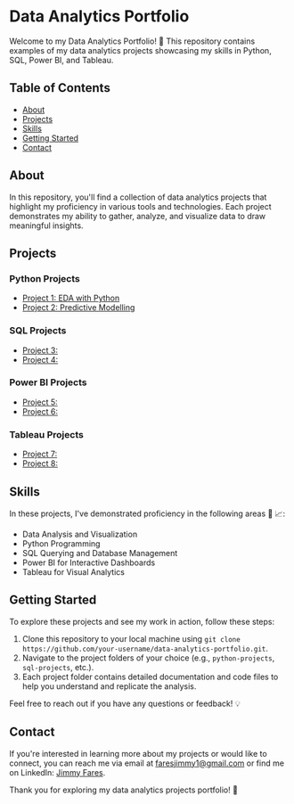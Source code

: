 # Data Analytics Portfolio

Welcome to my Data Analytics Portfolio! :wave: This repository contains examples of my data analytics projects showcasing my skills in Python, SQL, Power BI, and Tableau. 

## Table of Contents

- [About](#about)
- [Projects](#projects)
- [Skills](#skills)
- [Getting Started](#getting-started)
- [Contact](#contact)

## About

In this repository, you'll find a collection of data analytics projects that highlight my proficiency in various tools and technologies. Each project demonstrates my ability to gather, analyze, and visualize data to draw meaningful insights.

## Projects

### Python Projects

- [Project 1: EDA with Python](python-projects/project1)
- [Project 2: Predictive Modelling](python-projects/project2)

### SQL Projects

- [Project 3: ](sql-projects/project3)
- [Project 4: ](sql-projects/project4)

### Power BI Projects

- [Project 5: ](power-bi-projects/project5)
- [Project 6: ](power-bi-projects/project6)

### Tableau Projects

- [Project 7: ](tableau-projects/project7)
- [Project 8: ](tableau-projects/project8)

## Skills

In these projects, I've demonstrated proficiency in the following areas :muscle: :chart_with_upwards_trend::

- Data Analysis and Visualization
- Python Programming
- SQL Querying and Database Management
- Power BI for Interactive Dashboards
- Tableau for Visual Analytics

## Getting Started

To explore these projects and see my work in action, follow these steps:

1. Clone this repository to your local machine using `git clone https://github.com/your-username/data-analytics-portfolio.git`.
2. Navigate to the project folders of your choice (e.g., `python-projects`, `sql-projects`, etc.).
3. Each project folder contains detailed documentation and code files to help you understand and replicate the analysis.

Feel free to reach out if you have any questions or feedback! :bulb:

## Contact

If you're interested in learning more about my projects or would like to connect, you can reach me via email at [faresjimmy1@gmail.com](mailto:faresjimmy1@gmail.com) or find me on LinkedIn: [Jimmy Fares](https://www.linkedin.com/in/jimmy-fares-143892153).

Thank you for exploring my data analytics projects portfolio! :rocket: 
